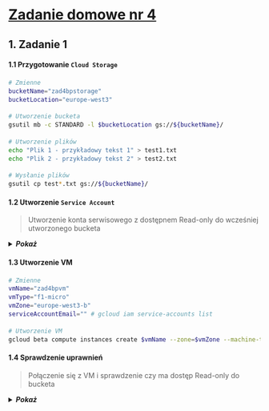 # [Zadanie domowe nr 4](https://szkolachmury.pl/google-cloud-platform-droga-architekta/tydzien-4-cloud-identity-and-access-management/zadanie-domowe-nr-4/)

## 1. Zadanie 1

#### 1.1 Przygotowanie `Cloud Storage`
```bash
# Zmienne
bucketName="zad4bpstorage"
bucketLocation="europe-west3"

# Utworzenie bucketa
gsutil mb -c STANDARD -l $bucketLocation gs://${bucketName}/

# Utworzenie plików
echo "Plik 1 - przykładowy tekst 1" > test1.txt
echo "Plik 2 - przykładowy tekst 2" > test2.txt

# Wysłanie plików
gsutil cp test*.txt gs://${bucketName}/
```

#### 1.2 Utworzenie `Service Account`
> Utworzenie konta serwisowego z dostępnem Read-only do wcześniej utworzonego bucketa

<details>
  <summary><b><i>Pokaż</i></b></summary>

![Screen](./img/20200105215929.jpg "Screen")
Dodanie roli **Storage Object Viewer**

![Screen](./img/20200105220454.jpg "Screen")
Oraz warunku dostępu tylko do danego bucketa:
* Name is `projects/_/buckets/zad4bpstorage`
* or Name Starts with `projects/_/buckets/zad4bpstorage/objects/`

![Screen](./img/20200105220527.jpg "Screen")

</details>

#### 1.3 Utworzenie VM
```bash
# Zmienne
vmName="zad4bpvm"
vmType="f1-micro"
vmZone="europe-west3-b"
serviceAccountEmail="" # gcloud iam service-accounts list

# Utworzenie VM
gcloud beta compute instances create $vmName --zone=$vmZone --machine-type=$vmType --image-project=debian-cloud --image=debian-9-stretch-v20191210 --service-account=$serviceAccountEmail
```

#### 1.4 Sprawdzenie uprawnień
> Połączenie się z VM i sprawdzenie czy ma dostęp Read-only do bucketa

<details>
  <summary><b><i>Pokaż</i></b></summary>

```bash
bartosz@zad4bpvm:~$ gsutil ls gs://zad4bpstorage
gs://zad4bpstorage/test1.txt
gs://zad4bpstorage/test2.txt
bartosz@zad4bpvm:~$ gsutil cat gs://zad4bpstorage/test1.txt
Plik 1 - przykładowy tekst 1
bartosz@zad4bpvm:~$ echo "test1" > testvm.txt
bartosz@zad4bpvm:~$ ls
testvm.txt
bartosz@zad4bpvm:~$ gsutil cp testvm.txt gs://zad4bpstorage
Copying file://testvm.txt [Content-Type=text/plain]...
AccessDeniedException: 403 Insufficient Permission                              
bartosz@zad4bpvm:~$ gsutil rm gs://zad4bpstorage/test1.txt
Removing gs://zad4bpstorage/test1.txt...
AccessDeniedException: 403 Insufficient Permission
bartosz@zad4bpvm:~$ gsutil ls gs://
AccessDeniedException: 403 bucket-viewer-zad4@resonant-idea-261413.iam.gserviceaccount.com does not have storage.buckets.list access to project 162512192576.
```
</details>


